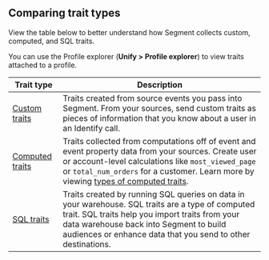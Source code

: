 ## Comparing trait types

View the table below to better understand how Segment collects custom, computed, and SQL traits.

You can use the Profile explorer (**Unify > Profile explorer**) to view traits attached to a profile.

| **Trait type**     |  **Description**          |
|---------------|---------------------------------------------------------------------------------------------------------------------------------------------------------------------------|
| [Custom traits](/docs/unify/traits/custom-traits/)       | Traits created from source events you pass into Segment. From your sources, send custom traits as pieces of information that you know about a user in an Identify call. |
| [Computed traits](/docs/unify/traits/computed-traits/)     | Traits collected from computations off of event and event property data from your sources. Create user or account-level calculations like `most_viewed_page` or `total_num_orders` for a customer. Learn more by viewing [types of computed traits](/docs/unify/traits/computed-traits/#types-of-computed-traits).    |
| [SQL traits](/docs/unify/traits/sql-traits/)          | Traits created by running SQL queries on data in your warehouse. SQL traits are a type of computed trait. SQL traits help you import traits from your data warehouse back into Segment to build audiences or enhance data that you send to other destinations. |

<!--
| [Predictive traits](/docs/unify/traits/predictions/using-predictions/)  |  Segment creates Predictions as Computed Traits, with scores saved to user profiles as a percentage cohort. | -->
